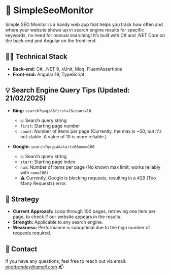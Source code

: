 
# 🔎 SimpleSeoMonitor
Simple SEO Monitor is a handy web app that helps you track how often and where your website shows up in search engine results for specific keywords, no need for manual searching! It’s built with C# and .NET Core on the back-end and Angular on the front-end.

## 🧑‍💻 Technical Stack
- **Back-end:** C#, .NET 9, xUnit, Moq, FluentAssertions  
- **Front-end:** Angular 19, TypeScript  

## 💡 Search Engine Query Tips (Updated: 21/02/2025)
- **Bing:** `search?q=giá&first=1&count=10`  
  - `q`: Search query string  
  - `first`: Starting page number
  - `count`: Number of items per page (Currently, the max is ~50, but it's not stable. A value of 10 is more reliable.)  

- **Google:** `search?q=giá&start=0&num=100`  
  - `q`: Search query string  
  - `start`: Starting page index  
  - `num`: Number of items per page (No known max limit; works reliably with `num=100`)
  - ⚠️ Currently, Google is blocking requests, resulting in a 429 (Too Many Requests) error.
## 🤺 Strategy
- **Current Approach:** Loop through 100 pages, retrieving one item per page, to check if our website appears in the results.  
- **Strength:** Applicable to any search engine.  
- **Weakness:** Performance is suboptimal due to the high number of requests required.  

## 📮 Contact
If you have any questions, feel free to reach out via email: *phattrandev@gmail.com* 📬
